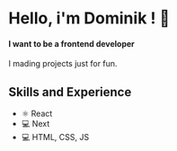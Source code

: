 # Hello, i'm Dominik ! 👋
#### I want to be a frontend developer

I mading projects just for fun.

## Skills and Experience
* ⚛ React
* 💻 Next
* 💻 HTML, CSS, JS

